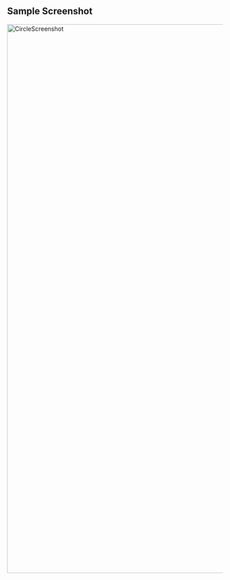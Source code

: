 ## Sample Screenshot

<img width="1278" alt="CircleScreenshot" src="https://github.com/brandonr734/circle/assets/119473372/77aa4d0c-58d7-47f6-90e2-c1a53d2b927d">
